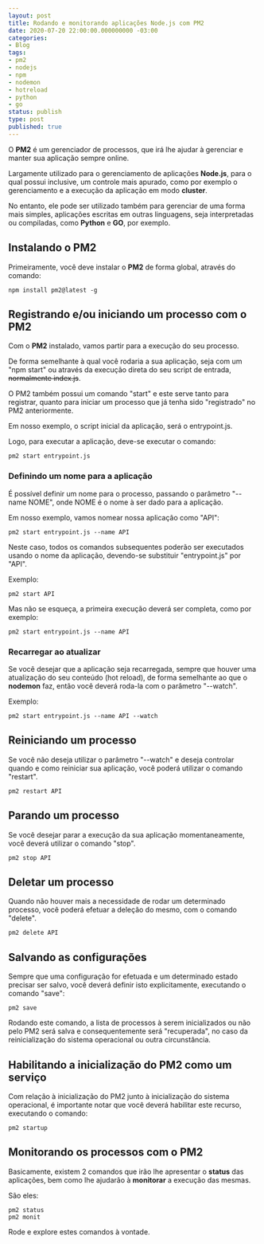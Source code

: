 ```yaml
---
layout: post
title: Rodando e monitorando aplicações Node.js com PM2
date: 2020-07-20 22:00:00.000000000 -03:00
categories:
- Blog
tags:
- pm2
- nodejs
- npm
- nodemon
- hotreload
- python
- go
status: publish
type: post
published: true
---
```


O **PM2** é um gerenciador de processos, que irá lhe ajudar à gerenciar e manter sua aplicação sempre online.

Largamente utilizado para o gerenciamento de aplicações **Node.js**, para o qual possui inclusive, um controle mais apurado, como por exemplo o gerenciamento e a execução da aplicação em modo **cluster**.

No entanto, ele pode ser utilizado também para gerenciar de uma forma mais simples, aplicações escritas em outras linguagens, seja interpretadas ou compiladas, como **Python** e **GO**, por exemplo.


## Instalando o PM2

Primeiramente, você deve instalar o **PM2** de forma global, através do comando:

	npm install pm2@latest -g


## Registrando e/ou iniciando um processo com o PM2

Com o **PM2** instalado, vamos partir para a execução do seu processo.

De forma semelhante à qual você rodaria a sua aplicação, seja com um "npm start" ou através da execução direta do seu script de entrada, <s>normalmente index.js</s>.

O PM2 também possui um comando "start" e este serve tanto para registrar, quanto para iniciar um processo que já tenha sido "registrado" no PM2 anteriormente.

Em nosso exemplo, o script inicial da aplicação, será o entrypoint.js.

Logo, para executar a aplicação, deve-se executar o comando:

    pm2 start entrypoint.js


### Definindo um nome para a aplicação

É possível definir um nome para o processo, passando o parâmetro "--name NOME", onde NOME é o nome à ser dado para a aplicação.

Em nosso exemplo, vamos nomear nossa aplicação como "API":

    pm2 start entrypoint.js --name API

Neste caso, todos os comandos subsequentes poderão ser executados usando o nome da aplicação, devendo-se substituir "entrypoint.js" por "API".

Exemplo:

    pm2 start API

Mas não se esqueça, a primeira execução deverá ser completa, como por exemplo:

    pm2 start entrypoint.js --name API


### Recarregar ao atualizar

Se você desejar que a aplicação seja recarregada, sempre que houver uma atualização do seu conteúdo (hot reload), de forma semelhante ao que o **nodemon** faz, então você deverá roda-la com o parâmetro "--watch".

Exemplo:

    pm2 start entrypoint.js --name API --watch


## Reiniciando um processo

Se você não deseja utilizar o parâmetro "--watch" e deseja controlar quando e como reiniciar sua aplicação, você poderá utilizar o comando "restart".

    pm2 restart API


## Parando um processo

Se você desejar parar a execução da sua aplicação momentaneamente, você deverá utilizar o comando "stop".

    pm2 stop API


## Deletar um processo

Quando não houver mais a necessidade de rodar um determinado processo, você poderá efetuar a deleção do mesmo, com o comando "delete".

    pm2 delete API


## Salvando as configurações

Sempre que uma configuração for efetuada e um determinado estado precisar ser salvo, você deverá definir isto explicitamente, executando o comando "save":

    pm2 save

Rodando este comando, a lista de processos à serem inicializados ou não pelo PM2 será salva e consequentemente será "recuperada", no caso da reinicialização do sistema operacional ou outra circunstância.


## Habilitando a inicialização do PM2 como um serviço

Com relação à inicialização do PM2 junto à inicialização do sistema operacional, é importante notar que você deverá habilitar este recurso, executando o comando:

    pm2 startup


## Monitorando os processos com o PM2

Basicamente, existem 2 comandos que irão lhe apresentar o **status** das aplicações, bem como lhe ajudarão à **monitorar** a execução das mesmas.

São eles:

    pm2 status
    pm2 monit

Rode e explore estes comandos à vontade.